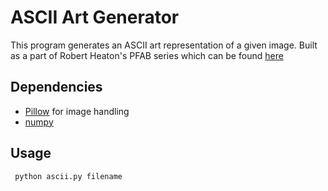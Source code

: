 # ASCII Art Generator

This program generates an ASCII art representation of a given image. Built as a part of Robert Heaton's PFAB series which can be found [here](https://robertheaton.com/2018/06/12/programming-projects-for-advanced-beginners-ascii-art/)

## Dependencies
* [Pillow](https://python-pillow.org) for image handling
* [numpy](https://numpy.org/)

## Usage
` python ascii.py filename` <br/>
